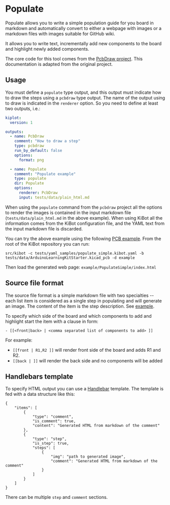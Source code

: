 # Populate

Populate allows you to write a simple population guide for you board in markdown
and automatically convert to either a webpage with images or a markdown files
with images suitable for GitHub wiki.

It allows you to write text, incrementally add new components to the board and
highlight newly added components.

The core code for this tool comes from the [PcbDraw project](https://github.com/yaqwsx/PcbDraw/).
This documentation is adapted from the original project.


## Usage

You must define a `populate` type output, and this output must indicate how to
draw the steps using a `pcbdraw` type output. The name of the output using to
draw is indicated in the `renderer` option. So you need to define at least
two outputs, i.e.:

```yaml
kiplot:
  version: 1

outputs:
  - name: PcbDraw
    comment: "How to draw a step"
    type: pcbdraw
    run_by_default: false
    options:
      format: png

  - name: Populate
    comment: "Populate example"
    type: populate
    dir: Populate
    options:
      renderer: PcbDraw
      input: tests/data/plain_html.md
```

When using the `populate` command from the `pcbdraw` project all the options
to render the images is contained in the input markdown file
(`tests/data/plain_html.md` in the above example). When using KiBot all the
information comes from the KiBot configuration file, and the YAML text from
the input markdown file is discarded.

You can try the above example using the following
[PCB example](../tests/data/ArduinoLearningKitStarter.kicad_pcb).
From the root of the KiBot repository you can run:

```shell
src/kibot -c tests/yaml_samples/populate_simple.kibot.yaml -b tests/data/ArduinoLearningKitStarter.kicad_pcb -d example
```

Then load the generated web page: `example/PopulateSimple/index.html`


## Source file format

The source file format is a simple markdown file with two specialties -- each
list item is considered as a single step in populating and will generate an
image. The content of the item is the step description. See
[example](../tests/data/plain_html.md).

To specify which side of the board and which components to add and highlight start the item with a clause in form:

```
- [[<front|back> | <comma separated list of components to add> ]]
```

For example:

- `[[front | R1,R2 ]]` will render front side of the board and adds R1 and R2.
- `[[back | ]]` will render the back side and no components will be added


## Handlebars template

To specify HTML output you can use a [Handlebar](https://handlebarsjs.com/)
template. The template is fed with a data structure like this:

```{.json}
{
    "items": [
        {
            "type": "comment",
            "is_comment": true,
            "content": "Generated HTML from markdown of the comment"
        },
        {
            "type": "step",
            "is_step": true,
            "steps": [
                {
                    "img": "path to generated image",
                    "comment": "Generated HTML from markdown of the comment"
                }
            ]
        }
    ]
}
```

There can be multiple `step` and `comment` sections.

